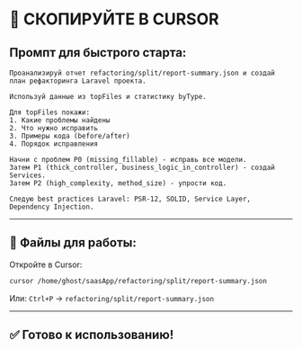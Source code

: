 # 🚀 СКОПИРУЙТЕ В CURSOR

## Промпт для быстрого старта:

```
Проанализируй отчет refactoring/split/report-summary.json и создай план рефакторинга Laravel проекта.

Используй данные из topFiles и статистику byType.

Для topFiles покажи:
1. Какие проблемы найдены
2. Что нужно исправить
3. Примеры кода (before/after)
4. Порядок исправления

Начни с проблем P0 (missing_fillable) - исправь все модели.
Затем P1 (thick_controller, business_logic_in_controller) - создай Services.
Затем P2 (high_complexity, method_size) - упрости код.

Следую best practices Laravel: PSR-12, SOLID, Service Layer, Dependency Injection.
```

---

## 📁 Файлы для работы:

Откройте в Cursor:
```bash
cursor /home/ghost/saasApp/refactoring/split/report-summary.json
```

Или: `Ctrl+P` → `refactoring/split/report-summary.json`

---

## ✅ Готово к использованию!

